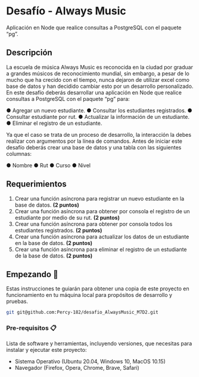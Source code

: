 # Desafío - Always Music

Aplicación en Node que realice consultas a
PostgreSQL con el paquete “pg”.

## Descripción

La escuela de música Always Music es reconocida en la ciudad por graduar a grandes músicos de reconocimiento mundial, sin embargo, a pesar de lo mucho que ha crecido con el tiempo, nunca dejaron de utilizar excel como base de datos y han decidido cambiar esto por un desarrollo personalizado.
En este desafío deberás desarrollar una aplicación en Node que realice consultas a PostgreSQL con el paquete “pg” para:

● Agregar un nuevo estudiante.
● Consultar los estudiantes registrados.
● Consultar estudiante por rut.
● Actualizar la información de un estudiante.
● Eliminar el registro de un estudiante.

Ya que el caso se trata de un proceso de desarrollo, la interacción la debes realizar con argumentos por la línea de comandos. Antes de iniciar este desafío deberás crear una base de datos y una tabla con las siguientes columnas:

● Nombre
● Rut
● Curso
● Nivel

## Requerimientos

1. Crear una función asíncrona para registrar un nuevo estudiante en la base de datos. **(2 puntos)**
2. Crear una función asíncrona para obtener por consola el registro de un estudiante
   por medio de su rut. **(2 puntos)**
3. Crear una función asíncrona para obtener por consola todos los estudiantes
   registrados. **(2 puntos)**
4. Crear una función asíncrona para actualizar los datos de un estudiante en la base de
   datos. **(2 puntos)**
5. Crear una función asíncrona para eliminar el registro de un estudiante de la base de
   datos. **(2 puntos)**

## Empezando 🚀

Estas instrucciones te guiarán para obtener una copia de este proyecto en funcionamiento en tu máquina local para propósitos de desarrollo y pruebas.

```bash
git git@github.com:Percy-182/desafio_AlwaysMusic_M7D2.git
```

### Pre-requisitos 📋

Lista de software y herramientas, incluyendo versiones, que necesitas para instalar y ejecutar este proyecto:

- Sistema Operativo (Ubuntu 20.04, Windows 10, MacOS 10.15)
- Navegador (Firefox, Opera, Chrome, Brave, Safari)
